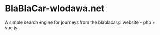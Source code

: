 # BlaBlaCar-wlodawa.net
A simple search engine for journeys from the blablacar.pl website - php + vue.js
